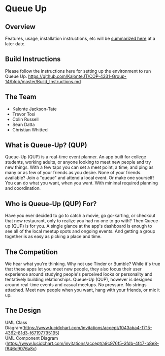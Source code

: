 Queue Up 
========================

Overview 
-----------------------------

Features, usage, installation instructions, etc will be [summarized
here](https://github.com/KalonteJT/COP-4331-Group-14) at a later date. 


**Build Instructions**
-----------------------------
Please follow the instructions here for setting up the environment
to run Queue Up. https://github.com/KalonteJT/COP-4331-Group-14/blob/master/Build_Instructions.md


The Team
-----------------------------

   * Kalonte Jackson-Tate
   * Trevor Tosi
   * Colin Russell
   * Sean Datta
   * Christian Whitted


What is Queue-Up? (QUP) 
-----------------------------

Queue-Up (QUP) is a real-time event planner. An app built for college
students, working adults, or anyone looking to meet new people and try new
things. With a few taps you can set a meet point, a time, and ping as many or as
few of your friends as you desire. None of your friends available? Join a
"queue" and attend a local event. Or make one yourself! You can do what you want, 
when you want. With minimal required planning and coordination. 


Who is Queue-Up (QUP) For?
-----------------------------

Have you ever decided to go to catch a movie, go go-karting, or checkout that new
restaurant, only to realize you had no one to go with? Then Queue-up (QUP) is
for you. A single glance at the app's dashboard is enough to see all of the
local meetup spots and ongoing events. And getting a group together is as
easy as picking a place and time.


The Competition
-----------------------------

We hear what you're thinking. Why not use Tinder or Bumble? While it's true
that these apps let you meet new people, they also focus their user experience
around studying people's perceived looks or personality and tentatively
building relationships. Queue-Up (QUP), however is designed around real-time
events and casual meetups. No pressure. No strings attached. Meet new people
when you want, hang with your friends, or mix it up.  


The Design
-----------------------------

UML Class Diagram(https://www.lucidchart.com/invitations/accept/f043aba4-1715-4362-81d3-f67197795195)         
UML Component Diagram (https://www.lucidchart.com/invitations/accept/a9c976f5-3fdb-4f47-b8e8-f646c9076a8c)

